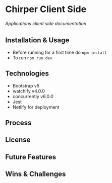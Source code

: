 # Chirper Client Side

###### Applications client side documentation

## Installation & Usage

* Before running for a first time do ```npm install```
* To run ```npm run dev```

## Technologies

* Bootstrap v5
* watchify v4.0.0
* concurrently v6.0.0
* Jest
* Netlify for deployment 

## Process 

## License

## Future Features 

## Wins & Challenges

